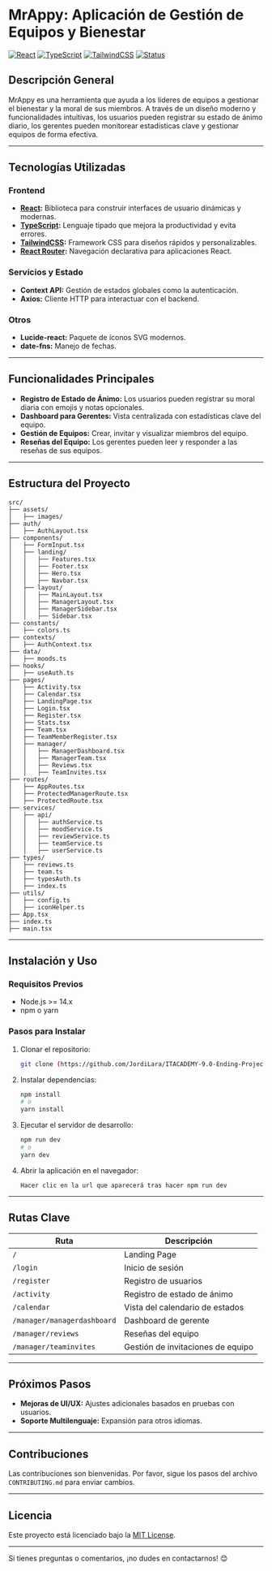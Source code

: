 # MrAppy: Aplicación de Gestión de Equipos y Bienestar

[![React](https://img.shields.io/badge/Frontend-React-blue)](https://reactjs.org/) [![TypeScript](https://img.shields.io/badge/Code-TypeScript-%23007ACC)](https://www.typescriptlang.org/) [![TailwindCSS](https://img.shields.io/badge/UI-TailwindCSS-38b2ac)](https://tailwindcss.com/) [![Status](https://img.shields.io/badge/Status-Development-orange)]()

## Descripción General
MrAppy es una herramienta que ayuda a los líderes de equipos a gestionar el bienestar y la moral de sus miembros. A través de un diseño moderno y funcionalidades intuitivas, los usuarios pueden registrar su estado de ánimo diario, los gerentes pueden monitorear estadísticas clave y gestionar equipos de forma efectiva.

---

## Tecnologías Utilizadas

### **Frontend**
- **[React](https://reactjs.org/):** Biblioteca para construir interfaces de usuario dinámicas y modernas.
- **[TypeScript](https://www.typescriptlang.org/):** Lenguaje tipado que mejora la productividad y evita errores.
- **[TailwindCSS](https://tailwindcss.com/):** Framework CSS para diseños rápidos y personalizables.
- **[React Router](https://reactrouter.com/):** Navegación declarativa para aplicaciones React.

### **Servicios y Estado**
- **Context API:** Gestión de estados globales como la autenticación.
- **Axios:** Cliente HTTP para interactuar con el backend.

### **Otros**
- **Lucide-react:** Paquete de íconos SVG modernos.
- **date-fns:** Manejo de fechas.

---

## Funcionalidades Principales
- **Registro de Estado de Ánimo:** Los usuarios pueden registrar su moral diaria con emojis y notas opcionales.
- **Dashboard para Gerentes:** Vista centralizada con estadísticas clave del equipo.
- **Gestión de Equipos:** Crear, invitar y visualizar miembros del equipo.
- **Reseñas del Equipo:** Los gerentes pueden leer y responder a las reseñas de sus equipos.

---

## Estructura del Proyecto

```plaintext
src/
├── assets/
│   ├── images/
├── auth/
│   ├── AuthLayout.tsx
├── components/
│   ├── FormInput.tsx
│   ├── landing/
│   │   ├── Features.tsx
│   │   ├── Footer.tsx
│   │   ├── Hero.tsx
│   │   ├── Navbar.tsx
│   ├── layout/
│   │   ├── MainLayout.tsx
│   │   ├── ManagerLayout.tsx
│   │   ├── ManagerSidebar.tsx
│   │   ├── Sidebar.tsx
├── constants/
│   ├── colors.ts
├── contexts/
│   ├── AuthContext.tsx
├── data/
│   ├── moods.ts
├── hooks/
│   ├── useAuth.ts
├── pages/
│   ├── Activity.tsx
│   ├── Calendar.tsx
│   ├── LandingPage.tsx
│   ├── Login.tsx
│   ├── Register.tsx
│   ├── Stats.tsx
│   ├── Team.tsx
│   ├── TeamMemberRegister.tsx
│   ├── manager/
│   │   ├── ManagerDashboard.tsx
│   │   ├── ManagerTeam.tsx
│   │   ├── Reviews.tsx
│   │   ├── TeamInvites.tsx
├── routes/
│   ├── AppRoutes.tsx
│   ├── ProtectedManagerRoute.tsx
│   ├── ProtectedRoute.tsx
├── services/
│   ├── api/
│   │   ├── authService.ts
│   │   ├── moodService.ts
│   │   ├── reviewService.ts
│   │   ├── teamService.ts
│   │   ├── userService.ts
├── types/
│   ├── reviews.ts
│   ├── team.ts
│   ├── typesAuth.ts
│   ├── index.ts
├── utils/
│   ├── config.ts
│   ├── iconHelper.ts
├── App.tsx
├── index.ts
├── main.tsx
```

---

## Instalación y Uso

### **Requisitos Previos**
- Node.js >= 14.x
- npm o yarn

### **Pasos para Instalar**
1. Clonar el repositorio:
   ```bash
   git clone (https://github.com/JordiLara/ITACADEMY-9.0-Ending-Project-Mr-Appy.git)
   ```
2. Instalar dependencias:
   ```bash
   npm install
   # o
   yarn install
   ```

3. Ejecutar el servidor de desarrollo:
   ```bash
   npm run dev
   # o
   yarn dev
   ```

4. Abrir la aplicación en el navegador:
   ```
   Hacer clic en la url que aparecerá tras hacer npm run dev
   ```

---

## Rutas Clave

| Ruta                     | Descripción                            |
|--------------------------|----------------------------------------|
| `/`                      | Landing Page                          |
| `/login`                 | Inicio de sesión                      |
| `/register`              | Registro de usuarios                  |
| `/activity`              | Registro de estado de ánimo           |
| `/calendar`              | Vista del calendario de estados       |
| `/manager/managerdashboard` | Dashboard de gerente                  |
| `/manager/reviews`       | Reseñas del equipo                    |
| `/manager/teaminvites`   | Gestión de invitaciones de equipo      |

---

## Próximos Pasos

- **Mejoras de UI/UX:** Ajustes adicionales basados en pruebas con usuarios.
- **Soporte Multilenguaje:** Expansión para otros idiomas.

---

## Contribuciones

Las contribuciones son bienvenidas. Por favor, sigue los pasos del archivo `CONTRIBUTING.md` para enviar cambios.

---

## Licencia

Este proyecto está licenciado bajo la [MIT License](LICENSE).

---

Si tienes preguntas o comentarios, ¡no dudes en contactarnos! 😊

